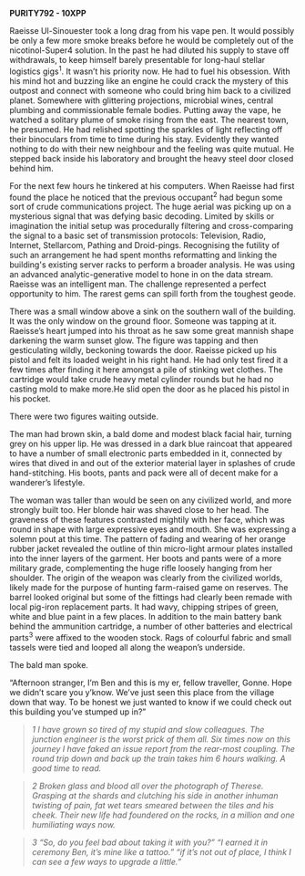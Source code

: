 **PURITY792 - 10XPP**

Raeisse Ul-Sinouester took a long drag from his vape pen. It would
possibly be only a few more smoke breaks before he would be completely
out of the nicotinol-Super4 solution. In the past he had diluted his
supply to stave off withdrawals, to keep himself barely presentable for
long-haul stellar logistics gigs<sup>1</sup>. It wasn’t his priority
now. He had to fuel his obsession. With his mind hot and buzzing like an
engine he could crack the mystery of this outpost and connect with
someone who could bring him back to a civilized planet. Somewhere with
glittering projections, microbial wines, central plumbing and
commissionable female bodies. Putting away the vape, he watched a
solitary plume of smoke rising from the east. The nearest town, he
presumed. He had relished spotting the sparkles of light reflecting off
their binoculars from time to time during his stay. Evidently they
wanted nothing to do with their new neighbour and the feeling was quite
mutual. He stepped back inside his laboratory and brought the heavy
steel door closed behind him.

For the next few hours he tinkered at his computers. When Raeisse had
first found the place he noticed that the previous occupant<sup>2</sup>
had begun some sort of crude communications project. The huge aerial was
picking up on a mysterious signal that was defying basic decoding.
Limited by skills or imagination the initial setup was procedurally
filtering and cross-comparing the signal to a basic set of transmission
protocols: Television, Radio, Internet, Stellarcom, Pathing and
Droid-pings. Recognising the futility of such an arrangement he had
spent months reformatting and linking the building's existing server
racks to perform a broader analysis. He was using an advanced
analytic-generative model to hone in on the data stream. Raeisse was an
intelligent man. The challenge represented a perfect opportunity to him.
The rarest gems can spill forth from the toughest geode.

There was a small window above a sink on the southern wall of the
building. It was the only window on the ground floor. Someone was
tapping at it. Raeisse’s heart jumped into his throat as he saw some
great mannish shape darkening the warm sunset glow. The figure was
tapping and then gesticulating wildly, beckoning towards the door.
Raeisse picked up his pistol and felt its loaded weight in his right
hand. He had only test fired it a few times after finding it here
amongst a pile of stinking wet clothes. The cartridge would take crude
heavy metal cylinder rounds but he had no casting mold to make more.He
slid open the door as he placed his pistol in his pocket.

There were two figures waiting outside. 

The man had brown skin, a bald dome and modest black facial hair,
turning grey on his upper lip. He was dressed in a dark blue raincoat
that appeared to have a number of small electronic parts embedded in it,
connected by wires that dived in and out of the exterior material layer
in splashes of crude hand-stitching. His boots, pants and pack were all
of decent make for a wanderer’s lifestyle.

The woman was taller than would be seen on any civilized world, and more
strongly built too. Her blonde hair was shaved close to her head. The
graveness of these features contrasted mightily with her face, which was
round in shape with large expressive eyes and mouth. She was expressing
a solemn pout at this time. The pattern of fading and wearing of her
orange rubber jacket revealed the outline of thin micro-light armour
plates installed into the inner layers of the garment. Her boots and
pants were of a more military grade, complementing the huge rifle
loosely hanging from her shoulder. The origin of the weapon was clearly
from the civilized worlds, likely made for the purpose of hunting
farm-raised game on reserves. The barrel looked original but some of the
fittings had clearly been remade with local pig-iron replacement parts.
It had wavy, chipping stripes of green, white and blue paint in a few
places. In addition to the main battery bank behind the ammunition
cartridge, a number of other batteries and electrical parts<sup>3</sup>
were affixed to the wooden stock. Rags of colourful fabric and small
tassels were tied and looped all along the weapon’s underside.

The bald man spoke.

“Afternoon stranger, I’m Ben and this is my er, fellow traveller, Gonne.
Hope we didn’t scare you y’know. We’ve just seen this place from the
village down that way. To be honest we just wanted to know if we could
check out this building you’ve stumped up in?”

>*1 I have grown so tired of my stupid and slow colleagues. The junction
engineer is the worst prick of them all. Six times now on this journey I
have faked an issue report from the rear-most coupling. The round trip
down and back up the train takes him 6 hours walking. A good time to
read.*

>*2 Broken glass and blood all over the photograph of Therese. Grasping
at the shards and clutching his side in another inhuman twisting of
pain, fat wet tears smeared between the tiles and his cheek. Their new
life had foundered on the rocks, in a million and one humiliating ways
now.*

>*3 “So, do you feel bad about taking it with you?” “I earned it in
ceremony Ben, it’s mine like a tattoo.” “if it’s not out of place, I
think I can see a few ways to upgrade a little.”*

